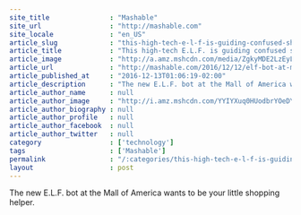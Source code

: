 ```yaml
---
site_title               : "Mashable"
site_url                 : "http://mashable.com"
site_locale              : "en_US"
article_slug             : "this-high-tech-e-l-f-is-guiding-confused-shoppers-with-the-help-of-ibm-s-watson"
article_title            : "This high-tech E.L.F. is guiding confused shoppers with the help of IBM's Watson"
article_image            : "http://a.amz.mshcdn.com/media/ZgkyMDE2LzEyLzEzL2E1L0FQXzE2MzM3NTg2OTIwNTgyLjQ5YmFlLmpwZwpwCXRodW1iCTEyMDB4NjMwCmUJanBn/91c9e159/a8e/AP_16337586920582.jpg"
article_url              : "http://mashable.com/2016/12/12/elf-bot-at-mall-of-america/"
article_published_at     : "2016-12-13T01:06:19-02:00"
article_description      : "The new E.L.F. bot at the Mall of America wants to be your little shopping helper."
article_author_name      : null
article_author_image     : "http://i.amz.mshcdn.com/YYIYXuq0HUodbrYOeDYTczEUZ5w=/90x90/2016%2F09%2F22%2F41%2Fmarissaheadshot1.634ce.jpg"
article_author_biography : null
article_author_profile   : null
article_author_facebook  : null
article_author_twitter   : null
category                 : ['technology']
tags                     : ['Mashable']
permalink                : "/:categories/this-high-tech-e-l-f-is-guiding-confused-shoppers-with-the-help-of-ibm-s-watson/"
layout                   : post
---
```


The new E.L.F. bot at the Mall of America wants to be your little shopping helper.
